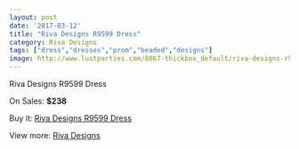 ```yaml
---
layout: post
date: '2017-03-12'
title: "Riva Designs R9599 Dress"
category: Riva Designs
tags: ["dress","dresses","prom","beaded","designs"]
image: http://www.lustparties.com/8067-thickbox_default/riva-designs-r9599-dress.jpg
---
```

Riva Designs R9599 Dress

On Sales: **$238**
<a href="https://www.lustparties.com/en/riva-designs/2700-riva-designs-r9599-dress.html"><amp-img layout="responsive" width="600" height="600" src="//www.lustparties.com/8067-thickbox_default/riva-designs-r9599-dress.jpg" alt="Riva Designs R9599 Dress 0" /></a>
<a href="https://www.lustparties.com/en/riva-designs/2700-riva-designs-r9599-dress.html"><amp-img layout="responsive" width="600" height="600" src="//www.lustparties.com/8068-thickbox_default/riva-designs-r9599-dress.jpg" alt="Riva Designs R9599 Dress 1" /></a>

Buy it: [Riva Designs R9599 Dress](https://www.lustparties.com/en/riva-designs/2700-riva-designs-r9599-dress.html "Riva Designs R9599 Dress")

View more: [Riva Designs](https://www.lustparties.com/en/6-riva-designs "Riva Designs")